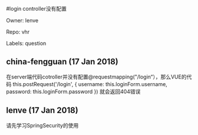 #login controller没有配置

Owner: lenve

Repo: vhr

Labels: question 

## china-fengguan (17 Jan 2018)

在server端代码cotroller并没有配置@requestmapping("/login“），那么VUE的代码 this.postRequest('/login', {
username: this.loginForm.username,
password: this.loginForm.password
}) 就会返回404错误

## lenve (17 Jan 2018)

请先学习SpringSecurity的使用

